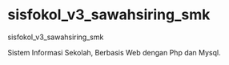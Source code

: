# sisfokol_v3_sawahsiring_smk
sisfokol_v3_sawahsiring_smk







Sistem Informasi Sekolah, Berbasis Web dengan Php dan Mysql.





